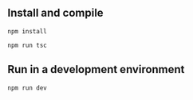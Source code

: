 ## Install and compile
```
npm install
```

```
npm run tsc
```

## Run in a development environment
```
npm run dev
```
